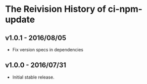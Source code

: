 # The Reivision History of ci-npm-update

## v1.0.1 - 2016/08/05

* Fix version specs in dependencies

## v1.0.0 - 2016/07/31

* Initial stable release.

